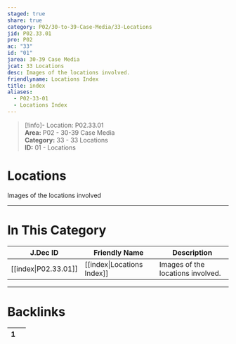 ```yaml
---  
staged: true  
share: true  
category: P02/30-to-39-Case-Media/33-Locations  
jid: P02.33.01  
pro: P02  
ac: "33"  
id: "01"  
jarea: 30-39 Case Media  
jcat: 33 Locations  
desc: Images of the locations involved.  
friendlyname: Locations Index  
title: index  
aliases:  
  - P02-33-01  
  - Locations Index  
---  
```

  
>[!info]- Location: P02.33.01  
>**Area:** P02 - 30-39 Case Media  
>**Category:** 33 - 33 Locations  
>**ID:** 01 - Locations  
  
# Locations  
  
Images of the locations involved  
   
  
  
---  
# In This Category  
  
| J.Dec ID                                                                                | Friendly Name                                                                                 | Description                       |  
| --------------------------------------------------------------------------------------- | --------------------------------------------------------------------------------------------- | --------------------------------- |  
| [[index\|P02.33.01]] | [[index\|Locations Index]] | Images of the locations involved. |  
  
  
---  
# Backlinks  
<div><table class="dataview table-view-table"><thead class="table-view-thead"><tr class="table-view-tr-header"><th class="table-view-th"><span></span><span class="dataview small-text">1</span></th><th class="table-view-th"><span></span></th></tr></thead><tbody class="table-view-tbody"></tbody></table></div>